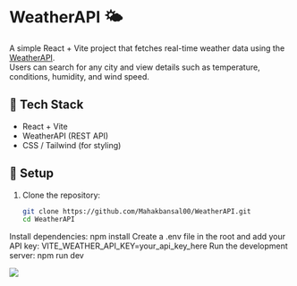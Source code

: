 # WeatherAPI 🌤️

A simple React + Vite project that fetches real-time weather data using the [WeatherAPI](https://www.weatherapi.com/).  
Users can search for any city and view details such as temperature, conditions, humidity, and wind speed.  

## 🚀 Tech Stack
- React + Vite  
- WeatherAPI (REST API)  
- CSS / Tailwind (for styling)  

## 🔧 Setup
1. Clone the repository:
   ```bash
   git clone https://github.com/Mahakbansal00/WeatherAPI.git
   cd WeatherAPI
Install dependencies:
npm install
Create a .env file in the root and add your API key:
VITE_WEATHER_API_KEY=your_api_key_here
Run the development server:
npm run dev

<img src="Readme.png" />

